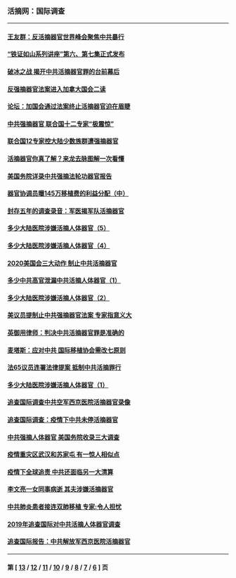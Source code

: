 ### 活摘网：国际调查
---
#### [王友群：反活摘器官世界峰会聚焦中共暴行](../../pages/nf5947/n13250738.md?12270430) 
#### [“铁证如山系列讲座”第六、第七集正式发布](../../pages/nf5947/n13106287.md?12270430) 
#### [破冰之战 揭开中共活摘器官罪的台前幕后](../../pages/nf5947/n13082457.md?12270430) 
#### [反强摘器官法案进入加拿大国会二读](../../pages/nf5947/n13033450.md?12270430) 
#### [论坛：加国会通过法案终止活摘器官迫在眉睫](../../pages/nf5947/n13029839.md?12270430) 
#### [中共强摘器官 联合国十二专家“极震惊”](../../pages/nf5947/n13024313.md?12270430) 
#### [联合国12专家控大陆少数族群遭强摘器官](../../pages/nf5947/n13023877.md?12270430) 
#### [活摘器官你真了解？来龙去脉图解一次看懂](../../pages/nf5947/n13013820.md?12270430) 
#### [美国务院详录中共强摘法轮功器官报告](../../pages/nf5947/n12944519.md?12270430) 
#### [器官协调员曝145万移植费的利益分配（中）](../../pages/nf5947/n12894547.md?12270430) 
#### [封存五年的调查录音：军医揭军队活摘器官](../../pages/nf5947/n12798692.md?12270430) 
#### [多少大陆医院涉嫌活摘人体器官（5）](../../pages/nf5947/n12768383.md?12270430) 
#### [多少大陆医院涉嫌活摘人体器官（4）](../../pages/nf5947/n12664434.md?12270430) 
#### [2020美国会三大动作 制止中共活摘器官](../../pages/nf5947/n12682004.md?12270430) 
#### [多少中共高官泄漏中共活摘人体器官（1）](../../pages/nf5947/n12671234.md?12270430) 
#### [多少大陆医院涉嫌活摘人体器官（2）](../../pages/nf5947/n12655589.md?12270430) 
#### [美议员提制止中共强摘器官法案 专家指意义大](../../pages/nf5947/n12630561.md?12270430) 
#### [英御用律师：判决中共活摘器官罪是准确的](../../pages/nf5947/n12580740.md?12270430) 
#### [麦塔斯：应对中共 国际移植协会需改七原则](../../pages/nf5947/n12514711.md?12270430) 
#### [法65议员连署法律提案 抵制中共活摘罪行](../../pages/nf5947/n12437047.md?12270430) 
#### [多少大陆医院涉嫌活摘人体器官（1）](../../pages/nf5947/n12414284.md?12270430) 
#### [追查国际调查中共空军西京医院活摘器官录像](../../pages/nf5947/n12348837.md?12270430) 
#### [追查国际调查：疫情下中共未停活摘器官](../../pages/nf5947/n12273415.md?12270430) 
#### [中共强摘人体器官 美国务院收录三大调查](../../pages/nf5947/n12181488.md?12270430) 
#### [疫情重灾区武汉和苏家屯 有一惊人相似点](../../pages/nf5947/n12150824.md?12270430) 
#### [疫情下全球追责 中共还面临另一大清算](../../pages/nf5947/n12070397.md?12270430) 
#### [李文亮一女同事病逝 其夫涉嫌活摘器官](../../pages/nf5947/n11957882.md?12270430) 
#### [中共肺炎患者接连双肺移植 专家:令人担忧](../../pages/nf5947/n11945516.md?12270430) 
#### [2019年追查国际对中共活摘人体器官调查](../../pages/nf5947/n11917733.md?12270430) 
#### [追查国际报告：中共解放军西京医院活摘器官](../../pages/nf5947/n11838359.md?12270430) 

---
#### 第 [ [13](./13.md?12270430) / [12](./12.md?12270430) / [11](./11.md?12270430) / [10](./10.md?12270430) / [9](./9.md?12270430) / [8](./8.md?12270430) / [7](./7.md?12270430) / [6](./6.md?12270430) ] 页
